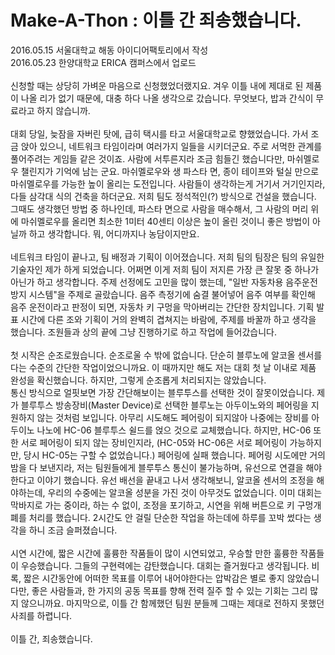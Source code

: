 Make-A-Thon : 이틀 간 죄송했습니다.
============
2016.05.15 서울대학교 해동 아이디어팩토리에서 작성<br>
2016.05.23 한양대학교 ERICA 캠퍼스에서 업로드
<br>
<br>
신청할 때는 상당히 가벼운 마음으로 신청했었더랬지요. 겨우 이틀 내에 제대로 된 제품이 나올 리가 없기 때문에, 대충 하다 나올 생각으로 갔습니다. 무엇보다, 밥과 간식이 무료라고 하지 않습니까. 
<br><br>
대회 당일, 늦잠을 자버린 탓에, 급히 택시를 타고 서울대학교로 향했었습니다. 가서 조금 앉아 있으니, 네트워크 타임이라며 여러가지 일들을 시키더군요. 주로 서먹한 관계를 풀어주려는 게임들 같은 것이죠. 사람에 서투른지라 조금 힘들긴 했습니다만, 마쉬멜로우 챌린지가 기억에 남는 군요. 마쉬멜로우와 생 파스타 면, 종이 테이프와 털실 만으로 마쉬멜로우를 가능한 높이 올리는 도전입니다. 사람들이 생각하는게 거기서 거기인지라, 다들 삼각대 식의 건축을 하더군요. 저희 팀도 정석적인(?) 방식으로 건설을 했습니다. 그때도 생각했던 방법 중 하나인데, 파스타 면으로 사람을 매수해서, 그 사람의 머리 위에 마쉬멜로우를 올리면 최소한 1미터 40센티 이상은 높이 올린 것이니 좋은 방법이 아닐까 하고 생각합니다. 뭐, 어디까지나 농담이지만요.
<br><br>
네트워크 타임이 끝나고, 팀 배정과 기획이 이어졌습니다. 저희 팀의 팀장은 팀의 유일한 기술자인 제가 하게 되었습니다. 어쩌면 이게 저희 팀이 저지른 가장 큰 잘못 중 하나가 아닌가 하고 생각합니다. 주제 선정에도 고민을 많이 했는데, "일반 자동차용 음주운전 방지 시스템"을 주제로 골랐습니다. 음주 측정기에 숨결 불어넣어 음주 여부를 확인해 음주 운전이라고 판정이 되면, 자동차 키 구멍을 막아버리는 간단한 장치입니다. 기획 발표 시간에 다른 조와 기획이 거의 완벽히 겹쳐지는 바람에, 주제를 바꿀까 하고 생각을 했습니다. 조원들과 상의 끝에 그냥 진행하기로 하고 작업에 들어갔습니다.
<br><br>
첫 시작은 순조로웠습니다. 순조로울 수 밖에 없습니다. 단순히 블루노에 알코올 센서를 다는 수준의 간단한 작업이었으니까요. 이 때까지만 해도 저는 대회 첫 날 이내로 제품 완성을 확신했습니다. 하지만, 그렇게 순조롭게 처리되지는 않았습니다.
<br>
통신 방식으로 얼핏보면 가장 간단해보이는 블루투스를 선택한 것이 잘못이었습니다. 제가 블루투스 방송장비(Master Device)로 선택한 블루노는 아두이노와의 페어링을 지원하지 않는 것처럼 보입니다. 아무리 시도해도 페어링이 되지않아 나중에는 장비를 아두이노 나노에  HC-06 블루투스 쉴드를 얹으 것으로 교체했습니다. 하지만, HC-06 또한 서로 페어링이 되지 않는 장비인지라, (HC-05와 HC-06은 서로 페어링이 가능하지만, 당시 HC-05는 구할 수 없었습니다.) 페어링에 실패 했습니다. 페어링 시도에만 거의 밤을 다 보낸지라, 저는 팀원들에게 블루투스 통신이 불가능하며, 유선으로 연결을 해야한다고 이야기 했습니다. 유선 배선을 끝내고 나서 생각해보니, 알코올 센서의 조정을 해야하는데, 우리의 수중에는 알코올 성분을 가진 것이 아무것도 없었습니다. 이미 대회는 막바지로 가는 중이라, 하는 수 없이, 조정을 포기하고, 시연을 위해 버튼으로 키 구멍개폐를 처리를 했습니다. 2시간도 안 걸릴 단순한 작업을 하는데에 하루를 꼬박 썼다는 생각을 하니 조금 슬퍼졌습니다. <br><br>
시연 시간에, 짧은 시간에 훌륭한 작품들이 많이 시연되었고, 우승할 만한 훌륭한 작품들이 우승했습니다. 그들의 구현력에는 감탄했습니다. 대회는 즐거웠다고 생각됩니다. 비록, 짧은 시간동안에 어떠한 목표를 이루어 내어야한다는 압박감은 별로 좋지 않았습니다만, 좋은 사람들과, 한 가지의 공동 목표를 향해 전력 질주 할 수 있는 기회는 그리 많지 않으니까요. 마지막으로, 이틀 간 함께했던 팀원 분들께 그때는 제대로 전하지 못했던 사죄를 하렵니다.
<br><br>
이틀 간, 죄송했습니다.
